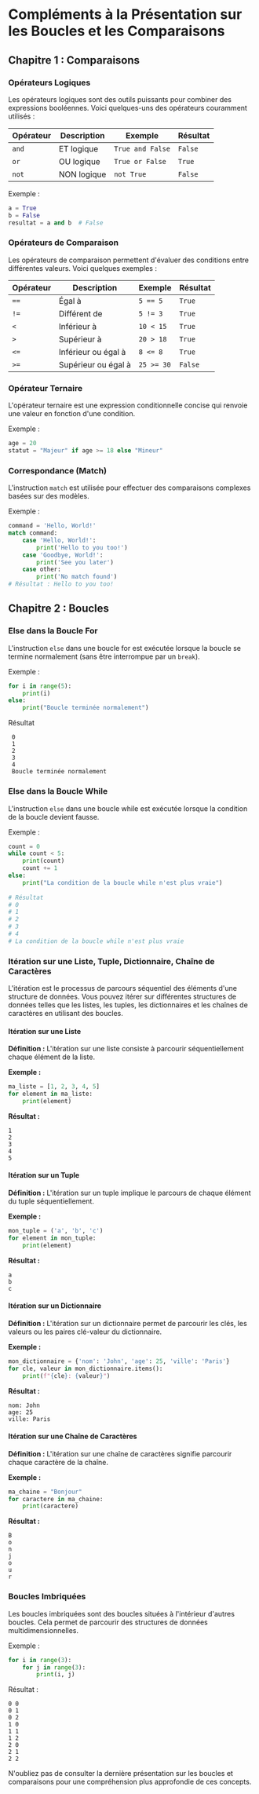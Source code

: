 
# Compléments à la Présentation sur les Boucles et les Comparaisons

## Chapitre 1 : Comparaisons

### Opérateurs Logiques
Les opérateurs logiques sont des outils puissants pour combiner des expressions booléennes. Voici quelques-uns des opérateurs couramment utilisés :

| Opérateur   | Description                    | Exemple                          | Résultat  |
|-------------|--------------------------------|----------------------------------|-----------|
| `and`       | ET logique                      | `True and False`                 | `False`   |
| `or`        | OU logique                       | `True or False`                  | `True`    |
| `not`       | NON logique                      | `not True`                      | `False`   |



Exemple :
```python
a = True
b = False
resultat = a and b  # False
```

### Opérateurs de Comparaison

Les opérateurs de comparaison permettent d'évaluer des conditions entre différentes valeurs. Voici quelques exemples :

| Opérateur   | Description                    | Exemple                  | Résultat  |
|-------------|--------------------------------|--------------------------|-----------|
| `==`        | Égal à                         | `5 == 5`                 | `True`    |
| `!=`        | Différent de                    | `5 != 3`                 | `True`    |
| `<`         | Inférieur à                     | `10 < 15`                | `True`    |
| `>`         | Supérieur à                     | `20 > 18`                | `True`    |
| `<=`        | Inférieur ou égal à             | `8 <= 8`                 | `True`    |
| `>=`        | Supérieur ou égal à             | `25 >= 30`               | `False`   |


### Opérateur Ternaire
L'opérateur ternaire est une expression conditionnelle concise qui renvoie une valeur en fonction d'une condition.

Exemple :
```python
age = 20
statut = "Majeur" if age >= 18 else "Mineur"
```

### Correspondance (Match)
L'instruction `match` est utilisée pour effectuer des comparaisons complexes basées sur des modèles.

Exemple :
```python
command = 'Hello, World!'
match command:
    case 'Hello, World!':
        print('Hello to you too!')
    case 'Goodbye, World!':
        print('See you later')
    case other:
        print('No match found')
# Résultat : Hello to you too!
```

## Chapitre 2 : Boucles

### Else dans la Boucle For
L'instruction `else` dans une boucle for est exécutée lorsque la boucle se termine normalement (sans être interrompue par un `break`).

Exemple :
```python
for i in range(5):
    print(i)
else:
    print("Boucle terminée normalement")
```
Résultat
```
 0
 1
 2
 3
 4
 Boucle terminée normalement
```

### Else dans la Boucle While
L'instruction `else` dans une boucle while est exécutée lorsque la condition de la boucle devient fausse.

Exemple :
```python
count = 0
while count < 5:
    print(count)
    count += 1
else:
    print("La condition de la boucle while n'est plus vraie")
    
# Résultat
# 0
# 1
# 2
# 3
# 4
# La condition de la boucle while n'est plus vraie
```

### Itération sur une Liste, Tuple, Dictionnaire, Chaîne de Caractères

L'itération est le processus de parcours séquentiel des éléments d'une structure de données. Vous pouvez itérer sur différentes structures de données telles que les listes, les tuples, les dictionnaires et les chaînes de caractères en utilisant des boucles.

#### Itération sur une Liste

**Définition :** L'itération sur une liste consiste à parcourir séquentiellement chaque élément de la liste.

**Exemple :**
```python
ma_liste = [1, 2, 3, 4, 5]
for element in ma_liste:
    print(element)
```

**Résultat :**
```
1
2
3
4
5
```

#### Itération sur un Tuple

**Définition :** L'itération sur un tuple implique le parcours de chaque élément du tuple séquentiellement.

**Exemple :**
```python
mon_tuple = ('a', 'b', 'c')
for element in mon_tuple:
    print(element)
```

**Résultat :**
```
a
b
c
```

#### Itération sur un Dictionnaire

**Définition :** L'itération sur un dictionnaire permet de parcourir les clés, les valeurs ou les paires clé-valeur du dictionnaire.

**Exemple :**
```python
mon_dictionnaire = {'nom': 'John', 'age': 25, 'ville': 'Paris'}
for cle, valeur in mon_dictionnaire.items():
    print(f"{cle}: {valeur}")
```

**Résultat :**
```
nom: John
age: 25
ville: Paris
```

#### Itération sur une Chaîne de Caractères

**Définition :** L'itération sur une chaîne de caractères signifie parcourir chaque caractère de la chaîne.

**Exemple :**
```python
ma_chaine = "Bonjour"
for caractere in ma_chaine:
    print(caractere)
```

**Résultat :**
```
B
o
n
j
o
u
r
```

### Boucles Imbriquées
Les boucles imbriquées sont des boucles situées à l'intérieur d'autres boucles. Cela permet de parcourir des structures de données multidimensionnelles.

Exemple :
```python
for i in range(3):
    for j in range(3):
        print(i, j)
```
Résultat : 
```
0 0
0 1
0 2
1 0
1 1
1 2
2 0
2 1
2 2
```
N'oubliez pas de consulter la dernière présentation sur les boucles et comparaisons pour une compréhension plus approfondie de ces concepts.